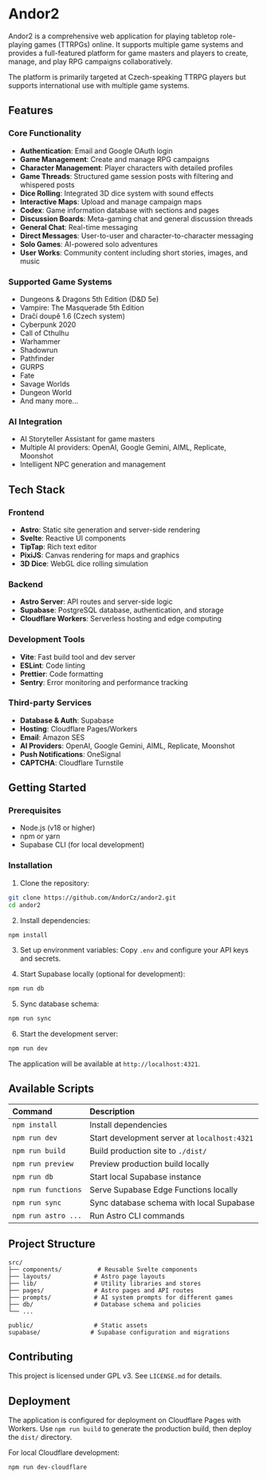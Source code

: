 
# Andor2

Andor2 is a comprehensive web application for playing tabletop role-playing games (TTRPGs) online. It supports multiple game systems and provides a full-featured platform for game masters and players to create, manage, and play RPG campaigns collaboratively.

The platform is primarily targeted at Czech-speaking TTRPG players but supports international use with multiple game systems.

## Features

### Core Functionality
- **Authentication**: Email and Google OAuth login
- **Game Management**: Create and manage RPG campaigns
- **Character Management**: Player characters with detailed profiles
- **Game Threads**: Structured game session posts with filtering and whispered posts
- **Dice Rolling**: Integrated 3D dice system with sound effects
- **Interactive Maps**: Upload and manage campaign maps
- **Codex**: Game information database with sections and pages
- **Discussion Boards**: Meta-gaming chat and general discussion threads
- **General Chat**: Real-time messaging
- **Direct Messages**: User-to-user and character-to-character messaging
- **Solo Games**: AI-powered solo adventures
- **User Works**: Community content including short stories, images, and music

### Supported Game Systems
- Dungeons & Dragons 5th Edition (D&D 5e)
- Vampire: The Masquerade 5th Edition
- Dračí doupě 1.6 (Czech system)
- Cyberpunk 2020
- Call of Cthulhu
- Warhammer
- Shadowrun
- Pathfinder
- GURPS
- Fate
- Savage Worlds
- Dungeon World
- And many more...

### AI Integration
- AI Storyteller Assistant for game masters
- Multiple AI providers: OpenAI, Google Gemini, AIML, Replicate, Moonshot
- Intelligent NPC generation and management

## Tech Stack

### Frontend
- **Astro**: Static site generation and server-side rendering
- **Svelte**: Reactive UI components
- **TipTap**: Rich text editor
- **PixiJS**: Canvas rendering for maps and graphics
- **3D Dice**: WebGL dice rolling simulation

### Backend
- **Astro Server**: API routes and server-side logic
- **Supabase**: PostgreSQL database, authentication, and storage
- **Cloudflare Workers**: Serverless hosting and edge computing

### Development Tools
- **Vite**: Fast build tool and dev server
- **ESLint**: Code linting
- **Prettier**: Code formatting
- **Sentry**: Error monitoring and performance tracking

### Third-party Services
- **Database & Auth**: Supabase
- **Hosting**: Cloudflare Pages/Workers
- **Email**: Amazon SES
- **AI Providers**: OpenAI, Google Gemini, AIML, Replicate, Moonshot
- **Push Notifications**: OneSignal
- **CAPTCHA**: Cloudflare Turnstile

## Getting Started

### Prerequisites
- Node.js (v18 or higher)
- npm or yarn
- Supabase CLI (for local development)

### Installation

1. Clone the repository:
```bash
git clone https://github.com/AndorCz/andor2.git
cd andor2
```

2. Install dependencies:
```bash
npm install
```

3. Set up environment variables:
Copy `.env` and configure your API keys and secrets.

4. Start Supabase locally (optional for development):
```bash
npm run db
```

5. Sync database schema:
```bash
npm run sync
```

6. Start the development server:
```bash
npm run dev
```

The application will be available at `http://localhost:4321`.

## Available Scripts

| Command                   | Description                                      |
| :------------------------ | :------------------------------------------------ |
| `npm install`             | Install dependencies                              |
| `npm run dev`             | Start development server at `localhost:4321`     |
| `npm run build`           | Build production site to `./dist/`                |
| `npm run preview`         | Preview production build locally                  |
| `npm run db`              | Start local Supabase instance                     |
| `npm run functions`       | Serve Supabase Edge Functions locally             |
| `npm run sync`            | Sync database schema with local Supabase          |
| `npm run astro ...`       | Run Astro CLI commands                            |

## Project Structure

```
src/
├── components/          # Reusable Svelte components
├── layouts/            # Astro page layouts
├── lib/                # Utility libraries and stores
├── pages/              # Astro pages and API routes
├── prompts/            # AI system prompts for different games
├── db/                 # Database schema and policies
└── ...

public/                 # Static assets
supabase/              # Supabase configuration and migrations
```

## Contributing

This project is licensed under GPL v3. See `LICENSE.md` for details.

## Deployment

The application is configured for deployment on Cloudflare Pages with Workers. Use `npm run build` to generate the production build, then deploy the `dist/` directory.

For local Cloudflare development:
```bash
npm run dev-cloudflare
```

